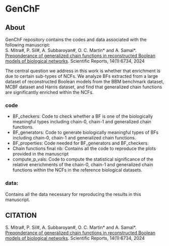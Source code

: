 # GenChF
## About
GenChF repository contains the codes and data associated with the following manuscript: <br>
S. Mitra#, P. Sil#, A. Subbaroyan#, O. C. Martin* and A. Samal*. [Preponderance of generalized chain functions in reconstructed Boolean models of biological networks](https://www.nature.com/articles/s41598-024-57086-y). Scientific Reports, 14(1):6734, 2024 <br>

The central question we address in this work is whether that enrichment is due to certain sub-types of NCFs. 
We analyze BFs extracted from a large dataset of reconstructed Boolean models from the BBM benchmark dataset, MCBF dataset and Harris dataset, and find that generalized chain functions are significantly enriched within the NCFs. 

### code
- BF_checkers: Code to check whether a BF is one of the biologically meaningful types including chain-0, chain-1 and generalized chain functions.
- BF_generators: Code to generate biologically meaningful types of BFs including chain-0, chain-1 and generalized chain functions. 
- BF_properties: Code needed for BF_generators and BF_checkers.
- Chain functions final nb: Contains all the code to reproduce the plots provided in the manuscript
- compute_p_vals: Code to compute the statistical significance of the relative enerichments of the chain-0, chain-1 and generalized chain functions within the NCFs in the reference biological datasets.

### data:
Contains all the data necessary for reproducing the results in this manuscript.

## CITATION
S. Mitra#, P. Sil#, A. Subbaroyan#, O. C. Martin* and A. Samal*. [Preponderance of generalized chain functions in reconstructed Boolean models of biological networks](https://www.nature.com/articles/s41598-024-57086-y). Scientific Reports, 14(1):6734, 2024
